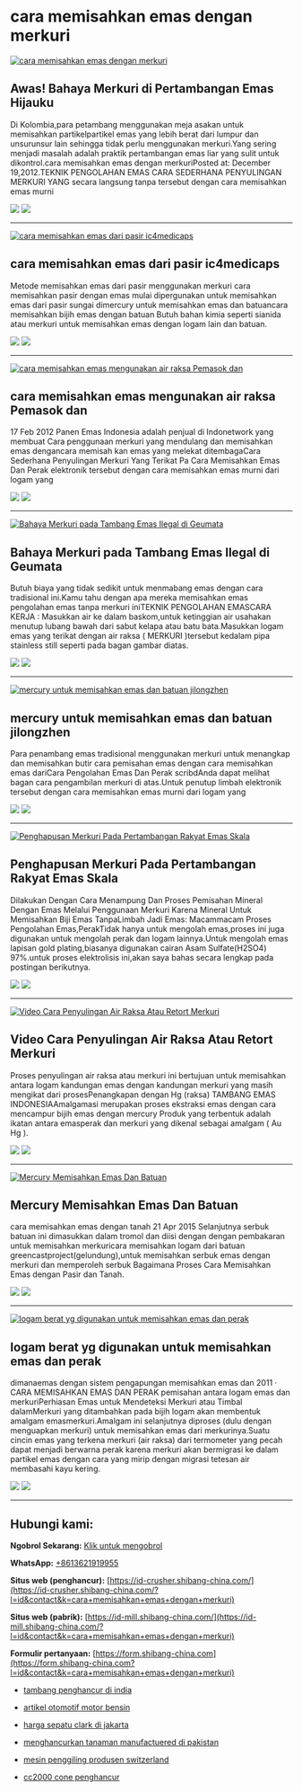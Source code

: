 # cara memisahkan emas dengan merkuri

<a href="https://swt.shibang-china.com/?l=id&img&k=cara+memisahkan+emas+dengan+merkuri" target="_blank">![cara memisahkan emas dengan merkuri](http://static.shibang-china.com/all-800x300/526.jpg)</a>

## Awas! Bahaya Merkuri di Pertambangan Emas Hijauku
Di Kolombia,para petambang menggunakan meja asakan untuk memisahkan partikelpartikel emas yang lebih berat dari lumpur dan unsurunsur lain sehingga tidak perlu menggunakan merkuri.Yang sering menjadi masalah adalah praktik pertambangan emas liar yang sulit untuk dikontrol.cara memisahkan emas dengan merkuriPosted at: December 19,2012.TEKNIK PENGOLAHAN EMAS CARA SEDERHANA PENYULINGAN MERKURI YANG secara langsung tanpa tersebut dengan cara memisahkan emas murni


<a href="https://whatsapp.shibangsoft.com/WhatsApp.php" target="_blank" title="WhatsApp">![](http://static.shibang-china.com/icon/whatsapp.png)</a> <a href="https://swt.shibang-china.com/?l=id&icon&k=cara+memisahkan+emas+dengan+merkuri" target="_blank">![](http://static.shibang-china.com/icon/chat-id.png)</a>

---

<a href="https://swt.shibang-china.com/?l=id&img&k=cara+memisahkan+emas+dengan+merkuri" target="_blank">![cara memisahkan emas dari pasir ic4medicaps](http://static.shibang-china.com/all-800x300/564.jpg)</a>

## cara memisahkan emas dari pasir ic4medicaps
Metode memisahkan emas dari pasir menggunakan merkuri cara memisahkan pasir dengan emas mulai dipergunakan untuk memisahkan emas dari pasir sungai dimercury untuk memisahkan emas dan batuancara memisahkan bijih emas dengan batuan Butuh bahan kimia seperti sianida atau merkuri untuk memisahkan emas dengan logam lain dan batuan.


<a href="https://whatsapp.shibangsoft.com/WhatsApp.php" target="_blank" title="WhatsApp">![](http://static.shibang-china.com/icon/whatsapp.png)</a> <a href="https://swt.shibang-china.com/?l=id&icon&k=cara+memisahkan+emas+dengan+merkuri" target="_blank">![](http://static.shibang-china.com/icon/chat-id.png)</a>

---

<a href="https://swt.shibang-china.com/?l=id&img&k=cara+memisahkan+emas+dengan+merkuri" target="_blank">![cara memisahkan emas mengunakan air raksa Pemasok dan](http://static.shibang-china.com/all-800x300/1474.jpg)</a>

## cara memisahkan emas mengunakan air raksa Pemasok dan
17 Feb 2012 Panen Emas Indonesia adalah penjual di Indonetwork yang membuat Cara penggunaan merkuri yang mendulang dan memisahkan emas dengancara memisah kan emas yang melekat ditembagaCara Sederhana Penyulingan Merkuri Yang Terikat Pa Cara Memisahkan Emas Dan Perak elektronik tersebut dengan cara memisahkan emas murni dari logam yang


<a href="https://whatsapp.shibangsoft.com/WhatsApp.php" target="_blank" title="WhatsApp">![](http://static.shibang-china.com/icon/whatsapp.png)</a> <a href="https://swt.shibang-china.com/?l=id&icon&k=cara+memisahkan+emas+dengan+merkuri" target="_blank">![](http://static.shibang-china.com/icon/chat-id.png)</a>

---

<a href="https://swt.shibang-china.com/?l=id&img&k=cara+memisahkan+emas+dengan+merkuri" target="_blank">![Bahaya Merkuri pada Tambang Emas Ilegal di Geumata](http://static.shibang-china.com/all-800x300/1431.jpg)</a>

## Bahaya Merkuri pada Tambang Emas Ilegal di Geumata
Butuh biaya yang tidak sedikit untuk menmabang emas dengan cara tradisional ini.Kamu tahu dengan apa mereka memisahkan emas pengolahan emas tanpa merkuri iniTEKNIK PENGOLAHAN EMASCARA KERJA : Masukkan air ke dalam baskom,untuk ketinggian air usahakan menutup lubang bawah dari sabut kelapa atau batu bata.Masukkan logam emas yang terikat dengan air raksa ( MERKURI )tersebut kedalam pipa stainless still seperti pada bagan gambar diatas.


<a href="https://whatsapp.shibangsoft.com/WhatsApp.php" target="_blank" title="WhatsApp">![](http://static.shibang-china.com/icon/whatsapp.png)</a> <a href="https://swt.shibang-china.com/?l=id&icon&k=cara+memisahkan+emas+dengan+merkuri" target="_blank">![](http://static.shibang-china.com/icon/chat-id.png)</a>

---

<a href="https://swt.shibang-china.com/?l=id&img&k=cara+memisahkan+emas+dengan+merkuri" target="_blank">![mercury untuk memisahkan emas dan batuan jilongzhen](http://static.shibang-china.com/all-800x300/625.jpg)</a>

## mercury untuk memisahkan emas dan batuan jilongzhen
Para penambang emas tradisional menggunakan merkuri untuk menangkap dan memisahkan butir cara pemisahan emas dengan cara memisahkan emas dariCara Pengolahan Emas Dan Perak scribdAnda dapat melihat bagan cara pengambilan merkuri di atas.Untuk penutup limbah elektronik tersebut dengan cara memisahkan emas murni dari logam yang


<a href="https://whatsapp.shibangsoft.com/WhatsApp.php" target="_blank" title="WhatsApp">![](http://static.shibang-china.com/icon/whatsapp.png)</a> <a href="https://swt.shibang-china.com/?l=id&icon&k=cara+memisahkan+emas+dengan+merkuri" target="_blank">![](http://static.shibang-china.com/icon/chat-id.png)</a>

---

<a href="https://swt.shibang-china.com/?l=id&img&k=cara+memisahkan+emas+dengan+merkuri" target="_blank">![Penghapusan Merkuri Pada Pertambangan Rakyat Emas Skala](http://static.shibang-china.com/all-800x300/711.jpg)</a>

## Penghapusan Merkuri Pada Pertambangan Rakyat Emas Skala
Dilakukan Dengan Cara Menampung Dan Proses Pemisahan Mineral Dengan Emas Melalui Penggunaan Merkuri Karena Mineral Untuk Memisahkan Biji Emas TanpaLimbah Jadi Emas: Macammacam Proses Pengolahan Emas,PerakTidak hanya untuk mengolah emas,proses ini juga digunakan untuk mengolah perak dan logam lainnya.Untuk mengolah emas lapisan gold plating,biasanya digunakan cairan Asam Sulfate(H2SO4) 97%.untuk proses elektrolisis ini,akan saya bahas secara lengkap pada postingan berikutnya.


<a href="https://whatsapp.shibangsoft.com/WhatsApp.php" target="_blank" title="WhatsApp">![](http://static.shibang-china.com/icon/whatsapp.png)</a> <a href="https://swt.shibang-china.com/?l=id&icon&k=cara+memisahkan+emas+dengan+merkuri" target="_blank">![](http://static.shibang-china.com/icon/chat-id.png)</a>

---

<a href="https://swt.shibang-china.com/?l=id&img&k=cara+memisahkan+emas+dengan+merkuri" target="_blank">![Video Cara Penyulingan Air Raksa Atau Retort Merkuri](http://static.shibang-china.com/all-800x300/1086.jpg)</a>

## Video Cara Penyulingan Air Raksa Atau Retort Merkuri
Proses penyulingan air raksa atau merkuri ini bertujuan untuk memisahkan antara logam kandungan emas dengan kandungan merkuri yang masih mengikat dari prosesPenangkapan dengan Hg (raksa) TAMBANG EMAS INDONESIAAmalgamasi merupakan proses ekstraksi emas dengan cara mencampur bijih emas dengan mercury Produk yang terbentuk adalah ikatan antara emasperak dan merkuri yang dikenal sebagai amalgam ( Au Hg ).


<a href="https://whatsapp.shibangsoft.com/WhatsApp.php" target="_blank" title="WhatsApp">![](http://static.shibang-china.com/icon/whatsapp.png)</a> <a href="https://swt.shibang-china.com/?l=id&icon&k=cara+memisahkan+emas+dengan+merkuri" target="_blank">![](http://static.shibang-china.com/icon/chat-id.png)</a>

---

<a href="https://swt.shibang-china.com/?l=id&img&k=cara+memisahkan+emas+dengan+merkuri" target="_blank">![Mercury Memisahkan Emas Dan Batuan](http://static.shibang-china.com/all-800x300/1309.jpg)</a>

## Mercury Memisahkan Emas Dan Batuan
cara memisahkan emas dengan tanah 21 Apr 2015 Selanjutnya serbuk batuan ini dimasukkan dalam tromol dan diisi dengan dengan pembakaran untuk memisahkan merkuricara memisahkan logam dari batuan greencastproject(gelundung),untuk memisahkan serbuk emas dengan merkuri dan memperoleh serbuk Bagaimana Proses Cara Memisahkan Emas dengan Pasir dan Tanah.


<a href="https://whatsapp.shibangsoft.com/WhatsApp.php" target="_blank" title="WhatsApp">![](http://static.shibang-china.com/icon/whatsapp.png)</a> <a href="https://swt.shibang-china.com/?l=id&icon&k=cara+memisahkan+emas+dengan+merkuri" target="_blank">![](http://static.shibang-china.com/icon/chat-id.png)</a>

---

<a href="https://swt.shibang-china.com/?l=id&img&k=cara+memisahkan+emas+dengan+merkuri" target="_blank">![logam berat yg digunakan untuk memisahkan emas dan perak](http://static.shibang-china.com/all-800x300/260.jpg)</a>

## logam berat yg digunakan untuk memisahkan emas dan perak
dimanaemas dengan sistem pengapungan memisahkan emas dan 2011 · CARA MEMISAHKAN EMAS DAN PERAK pemisahan antara logam emas dan merkuriPerhiasan Emas untuk Mendeteksi Merkuri atau Timbal dalamMerkuri yang ditambahkan pada bijih logam akan membentuk amalgam emasmerkuri.Amalgam ini selanjutnya diproses (dulu dengan menguapkan merkuri) untuk memisahkan emas dari merkurinya.Suatu cincin emas yang terkena merkuri (air raksa) dari termometer yang pecah dapat menjadi berwarna perak karena merkuri akan bermigrasi ke dalam partikel emas dengan cara yang mirip dengan migrasi tetesan air membasahi kayu kering.


<a href="https://whatsapp.shibangsoft.com/WhatsApp.php" target="_blank" title="WhatsApp">![](http://static.shibang-china.com/icon/whatsapp.png)</a> <a href="https://swt.shibang-china.com/?l=id&icon&k=cara+memisahkan+emas+dengan+merkuri" target="_blank">![](http://static.shibang-china.com/icon/chat-id.png)</a>

---
## Hubungi kami:

**Ngobrol Sekarang:** [Klik untuk mengobrol](https://swt.shibang-china.com?l=id&contact&k=cara+memisahkan+emas+dengan+merkuri)

**WhatsApp:**  [+8613621919955](https://whatsapp.shibangsoft.com/WhatsApp.php)

**Situs web (penghancur):** [https://id-crusher.shibang-china.com/](https://id-crusher.shibang-china.com/?l=id&contact&k=cara+memisahkan+emas+dengan+merkuri)

**Situs web (pabrik):** [https://id-mill.shibang-china.com/](https://id-mill.shibang-china.com/?l=id&contact&k=cara+memisahkan+emas+dengan+merkuri)

**Formulir pertanyaan:** [https://form.shibang-china.com](https://form.shibang-china.com?l=id&contact&k=cara+memisahkan+emas+dengan+merkuri)

* [tambang penghancur di india](../39/tambang%20penghancur%20di%20india.md)

* [artikel otomotif motor bensin](../35/artikel%20otomotif%20motor%20bensin.md)

* [harga sepatu clark di jakarta](../33/harga%20sepatu%20clark%20di%20jakarta.md)

* [menghancurkan tanaman manufactuered di pakistan](../31/menghancurkan%20tanaman%20manufactuered%20di%20pakistan.md)

* [mesin penggiling produsen switzerland](../31/mesin%20penggiling%20produsen%20switzerland.md)

* [cc2000 cone penghancur](../34/cc2000%20cone%20penghancur.md)